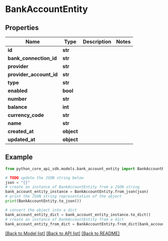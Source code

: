 # BankAccountEntity


## Properties

Name | Type | Description | Notes
------------ | ------------- | ------------- | -------------
**id** | **str** |  | 
**bank_connection_id** | **str** |  | 
**provider** | **str** |  | 
**provider_account_id** | **str** |  | 
**type** | **str** |  | 
**enabled** | **bool** |  | 
**number** | **str** |  | 
**balance** | **int** |  | 
**currency_code** | **str** |  | 
**name** | **str** |  | 
**created_at** | **object** |  | 
**updated_at** | **object** |  | 

## Example

```python
from python_core_api_sdk.models.bank_account_entity import BankAccountEntity

# TODO update the JSON string below
json = "{}"
# create an instance of BankAccountEntity from a JSON string
bank_account_entity_instance = BankAccountEntity.from_json(json)
# print the JSON string representation of the object
print(BankAccountEntity.to_json())

# convert the object into a dict
bank_account_entity_dict = bank_account_entity_instance.to_dict()
# create an instance of BankAccountEntity from a dict
bank_account_entity_from_dict = BankAccountEntity.from_dict(bank_account_entity_dict)
```
[[Back to Model list]](../README.md#documentation-for-models) [[Back to API list]](../README.md#documentation-for-api-endpoints) [[Back to README]](../README.md)


